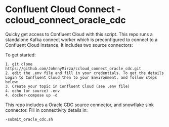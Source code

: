 # Confluent Cloud Connect - ccloud_connect_oracle_cdc
Quicky get access to Confluent Cloud with this script. This repo runs a standalone Kafka connect worker which is preconfigured to connect to a Confluent Cloud instance.
It includes two source connectors:

To get started:
```
1. git clone https://github.com/JohnnyMirza/ccloud_connect_oracle_cdc.git
2. edit the .env file and fill in your credentials. To get the details Login to Confluent Cloud then to your Environment, and follow steps below:
3. Create your topic in Confluent Cloud (see .env file)
4. echo (or source) .env
4. docker-compose up -d
```

This repo includes a Oracle CDC source connector, and snowflake sink connector. Fill in connectivity details in:
```
-submit_oracle_cdc.sh
```
